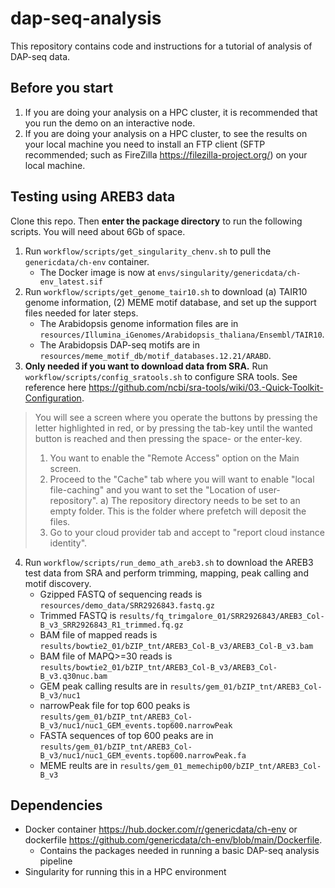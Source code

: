# dap-seq-analysis
This repository contains code and instructions for a tutorial of analysis of DAP-seq data.

## Before you start
1. If you are doing your analysis on a HPC cluster, it is recommended that you run the demo on an interactive node.
2. If you are doing your analysis on a HPC cluster, to see the results on your local machine you need to install an FTP client (SFTP recommended; such as FireZilla https://filezilla-project.org/) on your local machine.

## Testing using AREB3 data
Clone this repo.  Then **enter the package directory** to run the following scripts.  You will need about 6Gb of space.
1. Run `workflow/scripts/get_singularity_chenv.sh` to pull the `genericdata/ch-env` container.
   - The Docker image is now at `envs/singularity/genericdata/ch-env_latest.sif`
2. Run `workflow/scripts/get_genome_tair10.sh` to download (a) TAIR10 genome information, (2) MEME motif database, and set up the support files needed for later steps.
   -  The Arabidopsis genome information files are in `resources/Illumina_iGenomes/Arabidopsis_thaliana/Ensembl/TAIR10`.
   -  The Arabidopsis DAP-seq motifs are in `resources/meme_motif_db/motif_databases.12.21/ARABD`.
3. **Only needed if you want to download data from SRA.** Run `workflow/scripts/config_sratools.sh` to configure SRA tools.  See reference here https://github.com/ncbi/sra-tools/wiki/03.-Quick-Toolkit-Configuration.

>  You will see a screen where you operate the buttons by pressing the letter highlighted in red, or by pressing the tab-key until the wanted button is reached and then pressing the space- or the enter-key.
> 1. You want to enable the "Remote Access" option on the Main screen.
> 2. Proceed to the "Cache" tab where you will want to enable "local file-caching" and you want to set the "Location of user-repository".
>   a) The repository directory needs to be set to an empty folder. This is the folder where prefetch will deposit the files.
> 3. Go to your cloud provider tab and accept to "report cloud instance identity".

4. Run `workflow/scripts/run_demo_ath_areb3.sh` to download the AREB3 test data from SRA and perform trimming, mapping, peak calling and motif discovery.
   -  Gzipped FASTQ of sequencing reads is `resources/demo_data/SRR2926843.fastq.gz`
   -  Trimmed FASTQ is `results/fq_trimgalore_01/SRR2926843/AREB3_Col-B_v3_SRR2926843_R1_trimmed.fq.gz`
   -  BAM file of mapped reads is `results/bowtie2_01/bZIP_tnt/AREB3_Col-B_v3/AREB3_Col-B_v3.bam`
   -  BAM file of MAPQ>=30 reads is `results/bowtie2_01/bZIP_tnt/AREB3_Col-B_v3/AREB3_Col-B_v3.q30nuc.bam`
   -  GEM peak calling results are in `results/gem_01/bZIP_tnt/AREB3_Col-B_v3/nuc1`
   -  narrowPeak file for top 600 peaks is `results/gem_01/bZIP_tnt/AREB3_Col-B_v3/nuc1/nuc1_GEM_events.top600.narrowPeak`
   -  FASTA sequences of top 600 peaks are in `results/gem_01/bZIP_tnt/AREB3_Col-B_v3/nuc1/nuc1_GEM_events.top600.narrowPeak.fa`
   -  MEME reults are in `results/gem_01_memechip00/bZIP_tnt/AREB3_Col-B_v3`

## Dependencies
- Docker container https://hub.docker.com/r/genericdata/ch-env or dockerfile https://github.com/genericdata/ch-env/blob/main/Dockerfile.
  - Contains the packages needed in running a basic DAP-seq analysis pipeline
- Singularity for running this in a HPC environment


